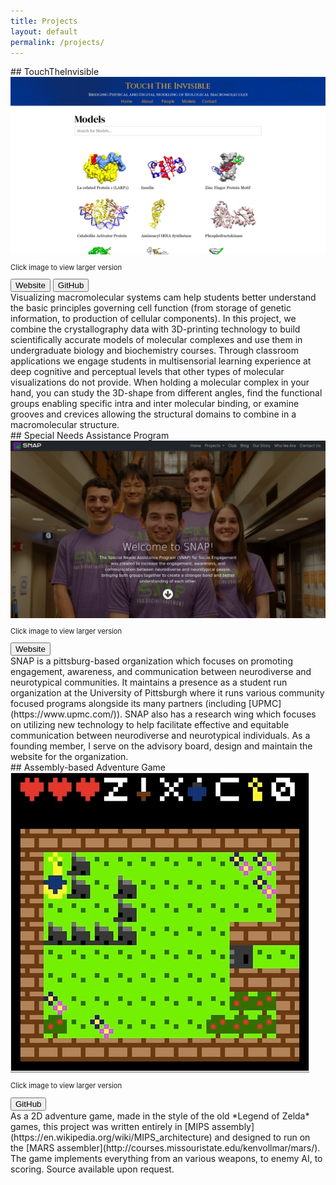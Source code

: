 ```yaml
---
title: Projects
layout: default
permalink: /projects/
---
```


<div class="row" markdown="1">
## TouchTheInvisible
  <div class="col-4 text-center">
    <a href="../assets/img/tti_screengrab.png">
      <img src="../assets/img/tti_screengrab.png" alt="Screenshot of Touch The Invisible's Website" class="w-100">
    </a>
    <p style="font-size: 80%" class="my-0">Click image to view larger version</p>
    <div class="btn-group flex-wrap my-3" role="group" aria-label="TTI-Links">
      <button type="button" class="btn btn-primary text-light" href="https://touchtheinvisible.com/">Website</button>
      <button type="button" class="btn btn-primary text-light" href="https://github.com/TouchTheInvisible/touchtheinvisible.github.io/">GitHub</button>
    </div>
  </div>
  <div class="col-8" markdown="1">
Visualizing macromolecular systems cam help students better understand the basic principles governing cell function (from storage of genetic information, to production of cellular components). In this project, we combine the crystallography data with 3D-printing technology to build scientifically accurate models of molecular complexes and use them in undergraduate biology and biochemistry courses. Through classroom applications we engage students in multisensorial learning experience at deep cognitive and perceptual levels that other types of molecular visualizations do not provide. When holding a molecular complex in your hand, you can study the 3D-shape from different angles, find the functional groups enabling specific intra and inter molecular binding, or examine grooves and crevices allowing the structural domains to combine in a macromolecular structure.
  </div>
</div>

<div class="row" markdown="1">
## Special Needs Assistance Program
  <div class="col-4 text-center">
    <a href="../assets/img/snap_screengrab.png">
      <img src="../assets/img/snap_screengrab.png" alt="Screenshot of SNAP's Website" class="w-100">
    </a>
    <p style="font-size: 80%" class="my-0">Click image to view larger version</p>
    <div class="btn-group flex-wrap my-3" role="group" aria-label="SNAP-Links">
      <button type="button" class="btn btn-primary text-light" href="https://snapfse.com/">Website</button>
    </div>
  </div>
  <div class="col-8" markdown="1">
SNAP is a pittsburg-based organization which focuses on promoting engagement, awareness, and communication between neurodiverse and neurotypical communities. It maintains a presence as a student run organization at the University of Pittsburgh where it runs various community focused programs alongside its many partners (including [UPMC](https://www.upmc.com/)). SNAP also has a research wing which focuses on utilizing new technology to help facilitate effective and equitable communication between neurodiverse and neurotypical individuals. As a founding member, I serve on the advisory board, design and maintain the website for the organization.
  </div>
</div>

<div class="row" markdown="1">
## Assembly-based Adventure Game
  <div class="col-4 text-center">
    <a href="../assets/img/adventure-game.png">
      <img src="../assets/img/adventure-game.png" alt="Screenshot the Adventure Game" class="w-100">
    </a>
    <p style="font-size: 80%" class="my-0">Click image to view larger version</p>
    <div class="btn-group flex-wrap my-3" role="group" aria-label="SNAP-Links">
    <button type="button" class="btn btn-primary text-light" data-bs-toggle="popover" data-bs-content="Top popover">
  GitHub
  </button>
    </div>
  </div>
  <div class="col-8" markdown="1">
As a 2D adventure game, made in the style of the old *Legend of Zelda* games, this project was written entirely in [MIPS assembly](https://en.wikipedia.org/wiki/MIPS_architecture) and designed to run on the [MARS assembler](http://courses.missouristate.edu/kenvollmar/mars/). The game implements everything from an various weapons, to enemy AI, to scoring. Source available upon request.<span class="endmark"></span>
  </div>
</div>

